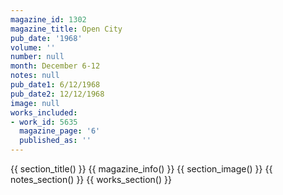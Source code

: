 ```yaml
---
magazine_id: 1302
magazine_title: Open City
pub_date: '1968'
volume: ''
number: null
month: December 6-12
notes: null
pub_date1: 6/12/1968
pub_date2: 12/12/1968
image: null
works_included:
- work_id: 5635
  magazine_page: '6'
  published_as: ''
---
```


{{ section_title() }}
{{ magazine_info() }}
{{ section_image() }}
{{ notes_section() }}
{{ works_section() }}
